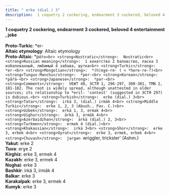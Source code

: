 ```yaml
---
title: " erke (dial.) 3"
description:  1 coquetry 2 cockering, endearment 3 cockered, beloved 4 entertainment , joke
---
```

<strong> 1 coquetry 2 cockering, endearment 3 cockered, beloved 4 entertainment , joke</strong><br><br>
<strong>Proto-Turkic</strong>:  *er-<br>
<strong>Altaic etymology</strong>:  Altaic etymology<br>
<strong> Proto-Altaic</strong>:  *p`ĕ̀ro<br>
<strong>Nostratic</strong>:  Nostratic<br>
<strong>Russian meaning</strong>:  1 кокетство 2 баловство, ласка 3 избалованный, любимый 4 забава, шутка<br>
<strong>Turkic</strong>:  *er-<br>
<strong>Mongolian</strong>:  *(h)eɣe-re- ( < *here-re-?)<br>
<strong>Tungus-Manchu</strong>:  *per-<br>
<strong>Korean</strong>:  *pắrá-<br>
<strong>Japanese</strong>:  *pǝr-<br>
<strong>Comments</strong>:  VEWT 48, ЭСТЯ 1, 296-297, 300-301, TMN 2, 181-182. The root is widely spread, although unattested in older sources; its relationship to *eriĺ- 'contest' (suggested in ЭСТЯ 297) is dubious.<br>
<strong>Turkish</strong>:  erke (dial.) 3<br>
<strong>Tatar</strong>:  irkä 3, (dial.) irmäk 4<br>
<strong>Middle Turkic</strong>:  erke 1, 2, 3 (Abush., Pav. C.)<br>
<strong>Uzbek</strong>:  erkä 1, 3, ermak 4<br>
<strong>Uighur</strong>:  ärkä 3, ermäk 4<br>
<strong>Azerbaidzhan</strong>:  ärkä (dial.) 2, 3<br>
<strong>Turkmen</strong>:  ermek 4 (dial.)<br>
<strong>Khakassian</strong>:  irkä 3<br>
<strong>Shor</strong>:  erke 3, erbek 4<br>
<strong>Oyrat</strong>:  erke 3, ermek, erbek 4<br>
<strong>Chuvash</strong>:  jǝrgǝn `wriggler, trickster' (Ashm.)<br>
<strong>Yakut</strong>:  erke 2<br>
<strong>Tuva</strong>:  erɣe 2<br>
<strong>Kirghiz</strong>:  erke 3, ermek 4<br>
<strong>Kazakh</strong>:  erke 3, ermek 4<br>
<strong>Noghai</strong>:  erke 3<br>
<strong>Bashkir</strong>:  irkä 3, irmäk 4<br>
<strong>Balkar</strong>:  erke 3<br>
<strong>Karakalpak</strong>:  erke 3, ermek 4<br>
<strong>Kumyk</strong>:  erke 3<br>


